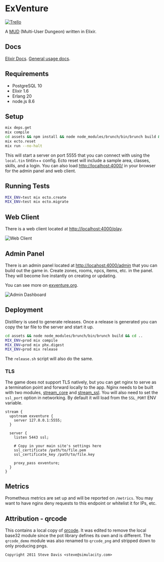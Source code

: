 # ExVenture

[![Trello](https://img.shields.io/badge/issues-trello-blue.svg)](https://trello.com/b/PFGmFWmu/exventure)

A [MUD](https://en.wikipedia.org/wiki/MUD) (Multi-User Dungeon) written in Elixir. 

## Docs

[Elixir Docs](https://exventure.org/elixir/readme.html). [General usage docs](https://exventure.org/).

## Requirements

- PostgreSQL 10
- Elixir 1.6
- Erlang 20
- node.js 8.6

## Setup

```bash
mix deps.get
mix compile
cd assets && npm install && node node_modules/brunch/bin/brunch build && cd ..
mix ecto.reset
mix run --no-halt
```

This will start a server on port 5555 that you can connect with using the `local.tin` tintin++ config. Ecto reset will include a sample area, classes, skills, and a login. You can also load [http://localhost:4000/](http://localhost:4000/) in your browser for the admin panel and web client.

## Running Tests

```bash
MIX_ENV=test mix ecto.create
MIX_ENV=test mix ecto.migrate
```

## Web Client

There is a web client located at [http://localhost:4000/play](http://localhost:4000/play]).

![Web Client](https://exventure.org/images/web-client.png)

## Admin Panel

There is an admin panel located at [http://locahost:4000/admin](http://localhost:4000/admin) that you can build out the game in. Create zones, rooms, npcs, items, etc. in the panel. They will become live instantly on creating or updating.

You can see more on [exventure.org](https://exventure.org/admin/).

![Admin Dashboard](https://exventure.org/images/admin-dashboard.png?refresh=true)

## Deployment

Distillery is used to generate releases. Once a release is generated you can copy the tar file to the server and start it up.

```bash
cd assets && node node_modules/brunch/bin/brunch build && cd ..
MIX_ENV=prod mix compile
MIX_ENV=prod mix phx.digest
MIX_ENV=prod mix release
```

The `release.sh` script will also do the same.

### TLS

The game does not support TLS natively, but you can get nginx to serve as a termination point and forward locally to the app. Nginx needs to be built with two modules, [stream_core](http://nginx.org/en/docs/stream/ngx_stream_core_module.html) and [stream_ssl](http://nginx.org/en/docs/stream/ngx_stream_ssl_module.html). You will also need to set the `ssl_port` option in networking. By default it will load from the `SSL_PORT` ENV variable.

```nginx
stream {
  upstream exventure {
    server 127.0.0.1:5555;
  }

  server {
    listen 5443 ssl;

    # Copy in your main site's settings here
    ssl_certificate /path/to/file.pem
    ssl_certificate_key /path/to/file.key

    proxy_pass exventure;
  }
}
```

## Metrics

Prometheus metrics are set up and will be reported on `/metrics`. You may want to have nginx deny requests to this endpoint or whitelist it for IPs, etc.

## Attribution - qrcode

This contains a local copy of [qrcode](https://gitlab.com/Pacodastre/qrcode/tree/master). It was edited to remove the local base32 module since the pot library defines its own and is different. The `qrcode_demo` module was also renamed to `qrcode_png` and stripped down to only producing pngs.

    Copyright 2011 Steve Davis <steve@simulacity.com>
